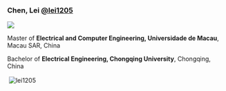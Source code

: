### Chen, Lei [@lei1205](https://lei1205.github.io)

![](https://komarev.com/ghpvc/?username=lei1205&color=green)

Master of **Electrical and Computer Engineering, Universidade de Macau**, Macau SAR, China

Bachelor of **Electrical Engineering, Chongqing University**, Chongqing, China                                                           


<p>&nbsp;<img align="center" src="https://github-readme-stats.vercel.app/api?username=lei1205&show_icons=true" alt="lei1205" /></p>
